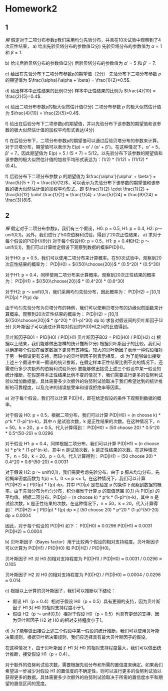 # Homework2
## 1  
*解*
假定对于二项分布参数p我们采用均匀先验分布，并且在10次试验中观察到了4次正性结果，
a) 给出先验贝塔分布的参数值(2分)
先验贝塔分布的参数值为 $\alpha = 1$ 和 $\beta = 1$.


b) 给出后验贝塔分布的参数值(2分)
后验贝塔分布的参数值为 $\alpha' = 5$ 和 $\beta' = 7$.


c) 给出在先验分布下二项分布参数p的期望值（2分）
先验分布下二项分布参数 $p$ 的期望值为 $\frac{\alpha}{\alpha + \beta} = \frac{1}{2}=0.5$.


d) 给出样本中正性结果的比例(2分)
样本中正性结果的比例为 $\frac{4}{10} = \frac{2}{5}=0.4$.

e) 给出二项分布参数p的极大似然估计值(2分)
二项分布参数 $p$ 的极大似然估计值为 $\frac{4}{10} = \frac{2}{5}=0.4$.


f) 给出在后验分布下二项参数p的期望值，并以先验分布下该参数的期望值和该参数的极大似然估计值的加权平均形式表达(4分)



f) 在后验分布下，二项分布参数p的期望值可以通过后验贝塔分布的参数来计算。对于贝塔分布，期望值可以表示为 E(p) = α' / (α' + β')。在这种情况下，α' = 5，β' = 7，因此期望值为 E(p) = 5 / (5 + 7) = 5/12。以先验分布下该参数的期望值和该参数的极大似然估计值的加权平均形式表达为：(1/2) * (1/12) + (11/12) * (0.4)。



f) 后验分布下二项分布参数 $p$ 的期望值为 $\frac{\alpha'}{\alpha' + \beta'} = \frac{5}{5 + 7} = \frac{5}{12}$，可以表示为先验分布下该参数的期望值和该参数的极大似然估计值的加权平均形式，即 $\frac{1}{2} \cdot \frac{1}{2} + \frac{5}{12} \cdot \frac{1}{2} = \frac{1}{4} + \frac{5}{24} = \frac{9}{24} = \frac{3}{8}$.


## 2
*解*
假定对于二项分布参数p，我们有三个假设，H0: p = 0.5, H1: p = 0.4, H2: p～unif(0,1)。另外，我们进行了50次伯努利试验，得到了20次正性结果，
a) 求对于每个假设的P(D|H)(6分)
对于每个假设H0: p = 0.5，H1: p = 0.4和H2: p ～ unif(0,1)，我们可以计算给定假设下观察到数据的概率P(D|H)。

对于H0: p = 0.5，我们可以使用二项分布来计算概率。在50次试验中，观察到20次正性结果的概率为：
P(D|H0) = ${{50}\choose{20}}$ * (0.5^20) * (0.5^30)

对于H1: p = 0.4，同样使用二项分布来计算概率。观察到20次正性结果的概率为：
P(D|H1) = ${{50}\choose{20}}$ * (0.4^20) * (0.6^30)

对于H2: p ～ unif(0,1)，我们采用均匀先验分布，因此概率为：
P(D|H2) = ∫[0,1] P(D|p) * P(p) dp

由于均匀先验分布为贝塔分布的特例，我们可以使用贝塔分布的边缘似然函数来计算概率。观察到20次正性结果的概率为：
P(D|H2) = ∫[0,1] ${{50}\choose{20}}$ * (p^20) * ((1-p)^30) dp
b) 求各对假设间的贝叶斯因子(3分)
贝叶斯因子可以通过计算每对假设的P(D|H)之间的比值得到。

贝叶斯因子B01 = P(D|H0) / P(D|H1)
贝叶斯因子B02 = P(D|H0) / P(D|H2)
c) 根据以上结果，我们能够做出怎样的统计推断(2分)
根据贝叶斯因子的比较，我们可以确定哪个假设在给定数据下更具有支持性。较大的贝叶斯因子表示一种假设相对于另一种假设更有支持，而较小的贝叶斯因子则表示相反。
d) 为了能够做出接受上述三个假设中某一假设的统计推断，在假定样本正性结果比例不变的情况下，还需进行多少次额外的伯努利试验(5分)
要能够做出接受上述三个假设中某一假设的统计推断，在假定样本正性结果比例不变的情况下，我们需要进行更多的伯努利试验以增加数据量。具体需要多少次额外的伯努利试验取决于我们希望达到的统计推断的可靠程度，以及允许的错误接受率和错误拒绝率等因素。


a) 对于每个假设，我们可以计算 P(D|H)，即在给定假设的条件下观察到数据的概率。

对于假设 H0: p = 0.5，根据二项分布，我们可以计算 P(D|H0) = (n choose k) * p^k * (1-p)^(n-k)，其中 n 是试验次数，k 是正性结果的次数。在这种情况下，n = 50，k = 20，p = 0.5。代入计算得到：
P(D|H0) = (50 choose 20) * 0.5^20 * 0.5^(50-20) ≈ 0.0296

对于假设 H1: p = 0.4，同样根据二项分布，我们可以计算 P(D|H1) = (n choose k) * p^k * (1-p)^(n-k)，其中 n 是试验次数，k 是正性结果的次数。在这种情况下，n = 50，k = 20，p = 0.4。代入计算得到：
P(D|H1) = (50 choose 20) * 0.4^20 * 0.6^(50-20) ≈ 0.0031

对于假设 H2: p ～ unif(0,1)，我们需要考虑先验分布。由于 p 服从均匀分布，先验概率密度函数为 f(p) = 1，0 <= p <= 1。在这种情况下，我们可以计算 P(D|H2) = ∫ P(D|p) * f(p) dp，其中 P(D|p) 是在给定 p 的条件下观察到数据的概率。由于先验分布为均匀分布，积分相当于计算 p 的取值范围 [0,1] 内 P(D|p) 的平均值。根据二项分布，P(D|p) = (n choose k) * p^k * (1-p)^(n-k)，其中 n 是试验次数，k 是正性结果的次数。在这种情况下，n = 50，k = 20。代入计算得到：
P(D|H2) = ∫ P(D|p) * f(p) dp = ∫ (50 choose 20) * p^20 * (1-p)^(50-20) dp ≈ 0.0004

因此，对于每个假设的 P(D|H) 如下：
P(D|H0) ≈ 0.0296
P(D|H1) ≈ 0.0031
P(D|H2) ≈ 0.0004

b) 贝叶斯因子（Bayes factor）用于比较两个假设的相对支持程度。贝叶斯因子可以计算为 P(D|H1) / P(D|H0) 和 P(D|H2) / P(D|H0)。

贝叶斯因子 H1 对 H0 的相对支持程度为 P(D|H1) / P(D|H0) ≈ 0.0031 / 0.0296 ≈ 0.105

贝叶斯因子 H2 对 H0 的相对支持程度为 P(D|H2) / P(D|H0) ≈ 0.0004 / 0.0296 ≈ 0.014

c) 根据以上计算的贝叶斯因子，我们可以推断以下结论：
- 假设 H1（p = 0.4）相对于假设 H0（p = 0.5）具有更弱的支持，因为贝叶斯因子 H1 对 H0 的相对支持程度小于1。
- 假设 H2（p ～ unif(0,1)）相对于假设 H0（p = 0.5）也具有更弱的支持，因为贝叶斯因子 H2 对 H0 的相对支持程度小于1。

d) 为了能够做出接受上述三个假设中某一假设的统计推断，我们可以使用贝叶斯决策规则。根据贝叶斯决策规则，我们应选择具有最大贝叶斯因子的假设。

在这种情况下，由于贝叶斯因子 H1 对 H0 的相对支持程度最大，我们可以做出统计推断，接受假设 H1（p = 0.4）。

对于额外的伯努利试验次数，需要根据先验分布和所需的置信度来确定。如果我们希望进一步减少对假设 H1 的置信度的不确定性，则可以进行更多的伯努利试验以获得更多的数据。具体需要多少次额外的伯努利试验取决于所需的置信度水平和期望的置信区间的宽度。